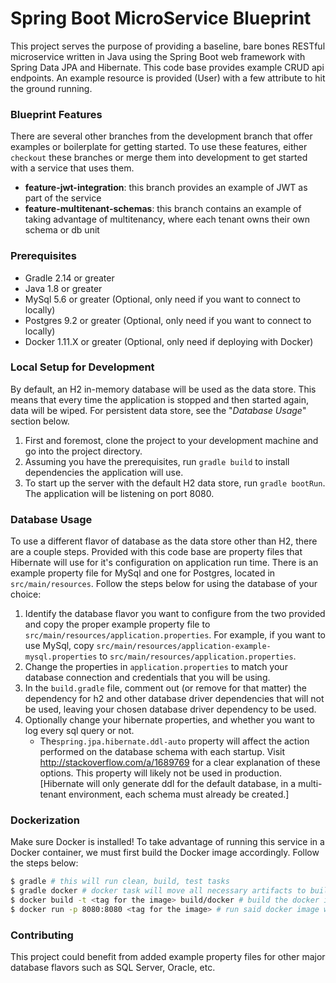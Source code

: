 Spring Boot MicroService Blueprint
=============================

This project serves the purpose of providing a baseline, bare bones RESTful microservice written in Java using the Spring Boot web framework with Spring Data JPA and Hibernate. This code base provides example CRUD api endpoints. An example resource is provided (User) with a few attribute to hit the ground running. 

### Blueprint Features
There are several other branches from the development branch that offer examples or boilerplate for getting started. To use these features, either `checkout` these branches or merge them into development to get started with a service that uses them.

* **feature-jwt-integration**: this branch provides an example of JWT as part of the service
* **feature-multitenant-schemas**: this branch contains an example of taking advantage of multitenancy, where each tenant owns their own schema or db unit

### Prerequisites
* Gradle 2.14 or greater
* Java 1.8 or greater
* MySql 5.6 or greater (Optional, only need if you want to connect to locally)
* Postgres 9.2 or greater (Optional, only need if you want to connect to locally)
* Docker 1.11.X or greater (Optional, only need if deploying with Docker)

### Local Setup for Development
By default, an H2 in-memory database will be used as the data store. This means that every time the application is stopped and then started again, data will be wiped. For persistent data store, see the "*Database Usage*" section below.

1. First and foremost, clone the project to your development machine and go into the project directory.
2. Assuming you have the prerequisites, run `gradle build` to install dependencies the application will use.
3. To start up the server with the default H2 data store, run `gradle bootRun`. The application will be listening on port 8080.

### Database Usage
To use a different flavor of database as the data store other than H2, there are a couple steps. Provided with this code base are property files that Hibernate will use for it's configuration on application run time. There is an example property file for MySql and one for Postgres, located in `src/main/resources`. Follow the steps below for using the database of your choice:

1. Identify the database flavor you want to configure from the two provided and copy the proper example property file to `src/main/resources/application.properties`. For example, if you want to use MySql, copy `src/main/resources/application-example-mysql.properties` to `src/main/resources/application.properties`.
2. Change the properties in `application.properties` to match your database connection and credentials that you will be using.
3. In the `build.gradle` file, comment out (or remove for that matter) the dependency for h2 and other database driver dependencies that will not be used, leaving your chosen database driver dependency to be used.
4. Optionally change your hibernate properties, and whether you want to log every sql query or not.
	* The`spring.jpa.hibernate.ddl-auto` property will affect the action performed on the database schema with each startup. Visit http://stackoverflow.com/a/1689769 for a clear explanation of these options. This property will likely not be used in production. [Hibernate will only generate ddl for the default database, in a multi-tenant environment, each schema must already be created.]

### Dockerization
Make sure Docker is installed!
To take advantage of running this service in a Docker container, we must first build the Docker image accordingly. Follow the steps below:

```bash
$ gradle # this will run clean, build, test tasks
$ gradle docker # docker task will move all necessary artifacts to build/docker directory
$ docker build -t <tag for the image> build/docker # build the docker image and make it available with a tag
$ docker run -p 8080:8080 <tag for the image> # run said docker image with tag we just created
```

### Contributing
This project could benefit from added example property files for other major database flavors such as SQL Server, Oracle, etc.
